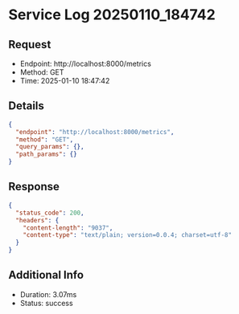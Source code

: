 # Service Log 20250110_184742

## Request
- Endpoint: http://localhost:8000/metrics
- Method: GET
- Time: 2025-01-10 18:47:42

## Details
```json
{
  "endpoint": "http://localhost:8000/metrics",
  "method": "GET",
  "query_params": {},
  "path_params": {}
}
```

## Response
```json
{
  "status_code": 200,
  "headers": {
    "content-length": "9037",
    "content-type": "text/plain; version=0.0.4; charset=utf-8"
  }
}
```

## Additional Info
- Duration: 3.07ms
- Status: success
